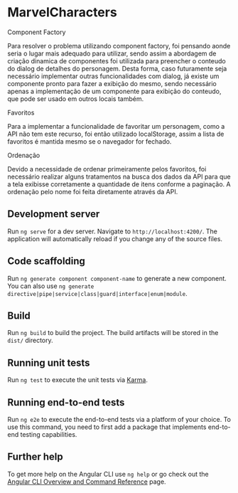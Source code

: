 # MarvelCharacters

Component Factory

Para resolver o problema utilizando component factory, foi pensando aonde seria o lugar mais adequado para utilizar, sendo assim a abordagem de criação dinamica de componentes foi utilizada para preencher o conteudo do dialog de detalhes do personagem.
Desta forma, caso futuramente seja necessário implementar outras funcionalidades com dialog, já existe um componente pronto para fazer a exibição do mesmo, sendo necessário apenas a implementação de um componente para exibição do conteudo, que pode ser usado em outros locais também.

Favoritos

Para a implementar a funcionalidade de favoritar um personagem, como a API não tem este recurso, foi então utilizado localStorage, assim a lista de favoritos é mantida mesmo se o navegador for fechado.

Ordenação

Devido a necessidade de ordenar primeiramente pelos favoritos, foi necessário realizar alguns tratamentos na busca dos dados da API para que a tela exibisse corretamente a quantidade de itens conforme a paginação.
A ordenação pelo nome foi feita diretamente através da API.

## Development server

Run `ng serve` for a dev server. Navigate to `http://localhost:4200/`. The application will automatically reload if you change any of the source files.

## Code scaffolding

Run `ng generate component component-name` to generate a new component. You can also use `ng generate directive|pipe|service|class|guard|interface|enum|module`.

## Build

Run `ng build` to build the project. The build artifacts will be stored in the `dist/` directory.

## Running unit tests

Run `ng test` to execute the unit tests via [Karma](https://karma-runner.github.io).

## Running end-to-end tests

Run `ng e2e` to execute the end-to-end tests via a platform of your choice. To use this command, you need to first add a package that implements end-to-end testing capabilities.

## Further help

To get more help on the Angular CLI use `ng help` or go check out the [Angular CLI Overview and Command Reference](https://angular.io/cli) page.
